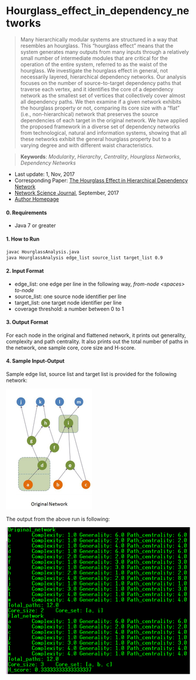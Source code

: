 # Hourglass_effect_in_dependency_networks
> Many hierarchically modular systems are structured in a way that resembles an hourglass. This “hourglass effect” means that the system generates many outputs from many inputs through a relatively small number of intermediate modules that are critical for the operation of the entire system, referred to as the waist of the hourglass. We investigate the hourglass effect in general, not necessarily layered, hierarchical dependency networks. Our analysis focuses on the number of source-to-target dependency paths that traverse each vertex, and it identifies the core of a dependency network as the smallest set of vertices that collectively cover almost all dependency paths. We then examine if a given network exhibits the hourglass property or not, comparing its core size with a “flat” (i.e., non-hierarchical) network that preserves the source dependencies of each target in the original network. We have applied the proposed framework in a diverse set of dependency networks from technological, natural and information systems, showing that all these networks exhibit the general hourglass property but to a varying degree and with different waist characteristics.

>  **Keywords**:  _Modularity_, _Hierarchy_, _Centrality_, _Hourglass Networks_, _Dependency Networks_


* Last update: 1, Nov, 2017 
* Corresponding Paper: [The Hourglass Effect in Hierarchical Dependency Network](https://arxiv.org/pdf/1605.05025.pdf)
* [Network Science Journal](https://www.cambridge.org/core/journals/network-science/article/hourglass-effect-in-hierarchical-dependency-networks/DDBCA83D16CA74B827DAB66A98CC906A), September, 2017 
* [Author Homepage](http://sites.google.com/site/kmsabrin)

#### 0. Requirements

* Java 7 or greater

#### 1. How to Run

```
javac HourglassAnalysis.java
java HourglassAnalysis edge_list source_list target_list 0.9
```

#### 2. Input Format

* edge_list: one edge per line in the following way, _from-node &lt;spaces&gt; to-node_
* source_list: one source node identifier per line
* target_list: one target node identifier per line
* coverage threshold: a number between 0 to 1

#### 3. Output Format

For each node in the original and flattened network, it prints out generality, complexity and path centrality.
It also prints out the total number of paths in the network, one sample core, core size and H-score.

#### 4. Sample Input-Output

Sample edge list, source list and target list is provided for the following network:

![alt text](sample_in.png)


The output from the above run is following:

![alt text](sample_out.png)

